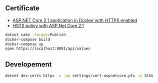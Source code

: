 ## Certificate

- [ASP.NET Core 2.1 application in Docker with HTTPS enabled](http://parsstudent.com/asp-net-core-2-1-application-in-docker-with-https-enabled)
- [HSTS policy with ASP.Net Core 2.1](http://parsstudent.com/hsts-policy-asp-net-core-2)

```bash
dotnet cake -target=Publish
docker-compose build
docker-compose up
open https://localhost:8001/api/values
```

## Developement

```bash
dotnet dev-certs https -v -ep settings/cert-aspnetcore.pfx -p 1234
```